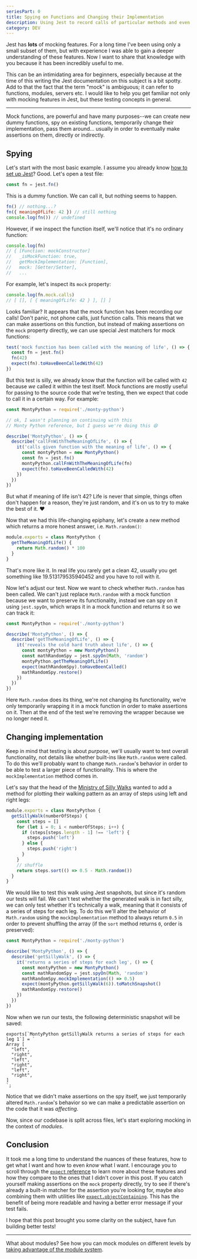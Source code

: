 ```yaml
---
seriesPart: 0
title: Spying on Functions and Changing their Implementation
description: Using Jest to record calls of particular methods and even change their implementation.
category: DEV
---
```


Jest has **lots** of mocking features. For a long time I've been using only a small subset of them, but with experience I was able to gain a deeper understanding of these features. Now I want to share that knowledge with you because it has been incredibly useful to me.

This can be an intimidating area for beginners, especially because at the time of this writing the Jest documentation on this subject is a bit spotty. Add to that the fact that the term "mock" is ambiguous; it can refer to functions, modules, servers etc. I would like to help you get familiar not only with mocking features in Jest, but these testing concepts in general.

---

Mock functions, are powerful and have many purposes--we can create new dummy functions, spy on existing functions, temporarily change their implementation, pass them around... usually in order to eventually make assertions on them, directly or indirectly.

## Spying

Let's start with the most basic example. I assume you already know [how to set up Jest](https://jestjs.io/docs/en/getting-started)? Good. Let's open a test file:

```js
const fn = jest.fn()
```

This is a dummy function. We can call it, but nothing seems to happen.

```js
fn() // nothing...?
fn({ meaningOfLife: 42 }) // still nothing
console.log(fn()) // undefined
```

However, if we inspect the function itself, we'll notice that it's no ordinary function:

```js
console.log(fn)
// { [Function: mockConstructor]
//   _isMockFunction: true,
//   getMockImplementation: [Function],
//   mock: [Getter/Setter],
//   ...
```

For example, let's inspect its `mock` property:

```js
console.log(fn.mock.calls)
// [ [], [ { meaningOfLife: 42 } ], [] ]
```

Looks familiar? It appears that the mock function has been recording our calls! Don't panic, not phone calls, just function calls. This means that we can make assertions on this function, but instead of making assertions on the `mock` property directly, we can use special Jest matchers for mock functions:

```js
test('mock function has been called with the meaning of life', () => {
  const fn = jest.fn()
  fn(42)
  expect(fn).toHaveBeenCalledWith(42)
})
```

But this test is silly, we already know that the function will be called with `42` because _we_ called it within the test itself. Mock functions are mostly useful for passing to the source code that we're testing, then we expect that code to call it in a certain way. For example:

```js
const MontyPython = require('./monty-python')

// ok, I wasn't planning on continuing with this
// Monty Python reference, but I guess we're doing this 😄

describe('MontyPython', () => {
  describe('callFnWithTheMeaningOfLife', () => {
    it('calls given function with the meaning of life', () => {
      const montyPython = new MontyPython()
      const fn = jest.fn()
      montyPython.callFnWithTheMeaningOfLife(fn)
      expect(fn).toHaveBeenCalledWith(42)
    })
  })
})
```

But what if meaning of life isn't 42? Life is never that simple, things often don't happen for a reason, they're just random, and it's on us to try to make the best of it. ❤️

Now that we had this life-changing epiphany, let's create a new method which returns a more honest answer, i.e. `Math.random()`:

```js
module.exports = class MontyPython {
  getTheMeaningOfLife() {
    return Math.random() * 100
  }
}
```

That's more like it. In real life you rarely get a clean 42, usually you get something like 19.513179535940452 and you have to roll with it.

Now let's adjust our test. Now we want to check whether `Math.random` has been called. We can't just replace `Math.random` with a mock function because we want to preserve its functionality, instead we can spy on it using `jest.spyOn`, which wraps it in a mock function and returns it so we can track it:

```js
const MontyPython = require('./monty-python')

describe('MontyPython', () => {
  describe('getTheMeaningOfLife', () => {
    it('reveals the cold hard truth about life', () => {
      const montyPython = new MontyPython()
      const mathRandomSpy = jest.spyOn(Math, 'random')
      montyPython.getTheMeaningOfLife()
      expect(mathRandomSpy).toHaveBeenCalled()
      mathRandomSpy.restore()
    })
  })
})
```

Here `Math.random` does its thing, we're not changing its functionality, we're only temporarily wrapping it in a mock function in order to make assertions on it. Then at the end of the test we're removing the wrapper because we no longer need it.

## Changing implementation

Keep in mind that testing is about _purpose_, we'll usually want to test overall functionality, not details like whether built-ins like `Math.random` were called. To do this we'll probably want to change `Math.random`'s behavior in order to be able to test a larger piece of functionality. This is where the `mockImplementation` method comes in.

Let's say that the head of the [Ministry of Silly Walks](https://youtu.be/KCrQu0VTUBs) wanted to add a method for plotting their walking pattern as an array of steps using left and right legs:

```js
module.exports = class MontyPython {
  getSillyWalk(numberOfSteps) {
    const steps = []
    for (let i = 0; i < numberOfSteps; i++) {
      if (steps[steps.length - 1] !== 'left') {
        steps.push('left')
      } else {
        steps.push('right')
      }
    }
    // shuffle
    return steps.sort(() => 0.5 - Math.random())
  }
}
```


We would like to test this walk using Jest snapshots, but since it's random our tests will fail. We can't test whether the generated walk is in fact silly, we can only test whether it's technically a walk, meaning that it consists of a series of steps for each leg. To do this we'll alter the behavior of `Math.random` using the `mockImplementation` method to always return `0.5` in order to prevent shuffling the array (if the `sort` method returns `0`, order is preserved):

```js
const MontyPython = require('./monty-python')

describe('MontyPython', () => {
  describe('getSillyWalk', () => {
    it('returns a series of steps for each leg', () => {
      const montyPython = new MontyPython()
      const mathRandomSpy = jest.spyOn(Math, 'random')
      mathRandomSpy.mockImplementation(() => 0.5)
      expect(montyPython.getSillyWalk(6)).toMatchSnapshot()
      mathRandomSpy.restore()
    })
  })
})
```

Now when we run our tests, the following deterministic snapshot will be saved:

```
exports[`MontyPython getSillyWalk returns a series of steps for each leg 1`] = `
Array [
  "left",
  "right",
  "left",
  "right",
  "left",
  "right",
]
`;
```

Notice that we didn't make assertions on the spy itself, we just temporarily altered `Math.random`'s behavior so we can make a predictable assertion on the code that it was _affecting_.

Now, since our codebase is split across files, let's start exploring mocking in the context of _modules_.

## Conclusion

It took me a long time to understand the nuances of these features, how to get what I want and how to even _know_ what I want. I encourage you to scroll through the [`expect` reference](https://jestjs.io/docs/en/expect) to learn more about these features and how they compare to the ones that I didn't cover in this post. If you catch yourself making assertions on the `mock` property directly, try to see if there's already a built-in matcher for the assertion you're looking for, maybe also combining them with utilities like [`expect.objectContaining`](https://jestjs.io/docs/en/expect#expectobjectcontainingobject). This has the benefit of being more readable and having a better error message if your test fails.

I hope that this post brought you some clarity on the subject, have fun building better tests!

---

What about modules? See how you can mock modules on different levels by [taking advantage of the module
system](/blog/mocking-with-jest/modules).
